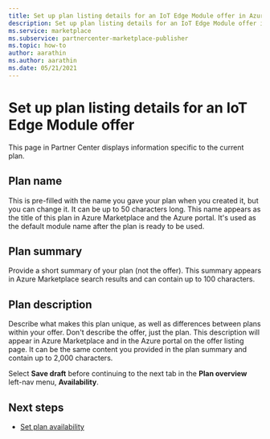 ```yaml
---
title: Set up plan listing details for an IoT Edge Module offer in Azure Marketplace
description: Set up plan listing details for an IoT Edge Module offer in Azure Marketplace.
ms.service: marketplace 
ms.subservice: partnercenter-marketplace-publisher
ms.topic: how-to
author: aarathin
ms.author: aarathin
ms.date: 05/21/2021
---
```


# Set up plan listing details for an IoT Edge Module offer

This page in Partner Center displays information specific to the current plan.

## Plan name

This is pre-filled with the name you gave your plan when you created it, but you can change it. It can be up to 50 characters long. This name appears as the title of this plan in Azure Marketplace and the Azure portal. It's used as the default module name after the plan is ready to be used.

## Plan summary

Provide a short summary of your plan (not the offer). This summary appears in Azure Marketplace search results and can contain up to 100 characters.

## Plan description

Describe what makes this plan unique, as well as differences between plans within your offer. Don't describe the offer, just the plan. This description will appear in Azure Marketplace and in the Azure portal on the offer listing page. It can be the same content you provided in the plan summary and contain up to 2,000 characters.

Select **Save draft** before continuing to the next tab in the **Plan overview** left-nav menu, **Availability**.

## Next steps

- [Set plan availability](iot-edge-plan-availability.md)
